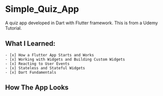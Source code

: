 # Simple_Quiz_App

A quiz app developed in Dart with Flutter framework. This is from a Udemy Tutorial.

## What I Learned:
	- [x] How a Flutter App Starts and Works
	- [x] Working with Widgets and Building Custom Widgets
	- [x] Reacting to User Events
	- [x] Stateless and Stateful Widgets
	- [x] Dart Fundamentals

## How The App Looks
